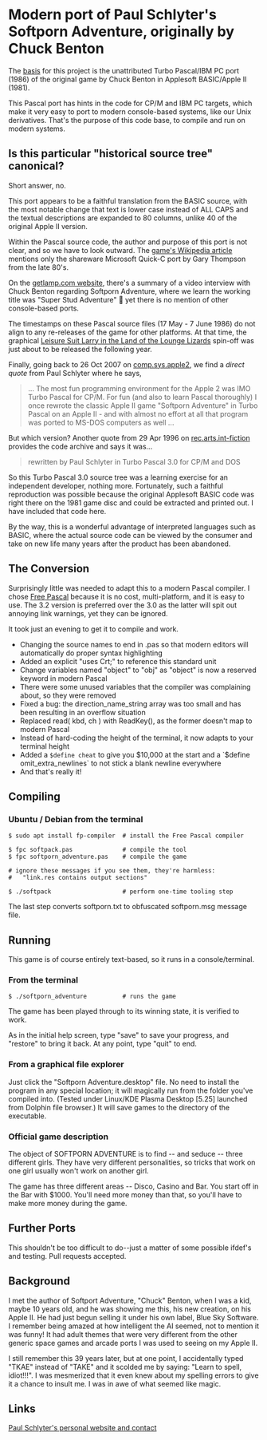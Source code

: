 # Modern port of Paul Schlyter's Softporn Adventure, originally by Chuck Benton

The [basis](https://github.com/historicalsource/softporn) for this project is the unattributed 
Turbo Pascal/IBM PC port (1986) of the original game by Chuck Benton in Applesoft BASIC/Apple II (1981). 

This Pascal port has hints in the code for CP/M and IBM PC targets, which make it very easy to port to 
modern console-based systems, like our Unix derivatives. That's the purpose of this code base, 
to compile and run on modern systems.

## Is this particular "historical source tree" canonical?

Short answer, no.

This port appears to be a faithful translation from the BASIC source, with the most notable change 
that text is lower case instead of ALL CAPS and the textual descriptions are expanded to 80 columns, 
unlike 40 of the original Apple II version.

Within the Pascal source code, the author and purpose of this port is not clear, and so we have to 
look outward. The [game's Wikipedia article](https://en.wikipedia.org/wiki/Softporn_Adventure) mentions 
only the shareware Microsoft Quick-C port by Gary Thompson from the late 80's.

On the [getlamp.com website](http://www.getlamp.com/cast/20060526benton/index.html), there's a summary 
of a video interview with Chuck Benton regarding Softporn Adventure, where we learn the working title 
was "Super Stud Adventure" 🤔 yet there is no mention of other console-based ports.

The timestamps on these Pascal source files (17 May - 7 June 1986) do not align to any re-releases of 
the game for other platforms. At that time, the graphical 
[Leisure Suit Larry in the Land of the Lounge Lizards](https://en.wikipedia.org/wiki/Leisure_Suit_Larry_in_the_Land_of_the_Lounge_Lizards) 
spin-off was just about to be released the following year. 

Finally, going back to 26 Oct 2007 on [comp.sys.apple2](https://groups.google.com/g/comp.sys.apple2/c/sG9UEJCDmhE/m/V4m4UfXppjEJ),
we find a *direct quote* from Paul Schlyter where he says, 

> ... The most fun programming environment for the Apple 2 was IMO Turbo
> Pascal for CP/M. For fun (and also to learn Pascal thoroughly) I once
> rewrote the classic Apple II game "Softporn Adventure" in Turbo Pascal
> on an Apple II - and with almost no effort at all that program was
> ported to MS-DOS computers as well ...

But which version? Another quote from 29 Apr 1996 on [rec.arts.int-fiction](https://groups.google.com/g/rec.arts.int-fiction/c/UiBEBy8YRJM)
provides the code archive and says it was...

> rewritten by Paul Schlyter in Turbo Pascal 3.0 for CP/M and DOS

So this Turbo Pascal 3.0 source tree was a learning exercise for an independent developer, nothing more. 
Fortunately, such a faithful reproduction was possible because the original Applesoft BASIC code was 
right there on the 1981 game disc and could be extracted and printed out. I have included that code here. 

By the way, this is a wonderful advantage of interpreted languages such as BASIC, where the actual source 
code can be viewed by the consumer and take on new life many years after the product has been abandoned. 


## The Conversion

Surprisingly little was needed to adapt this to a modern Pascal compiler. I chose [Free Pascal](https://www.freepascal.org/) 
because it is no cost, multi-platform, and it is easy to use. The 3.2 version is preferred over the 3.0 
as the latter will spit out annoying link warnings, yet they can be ignored.

It took just an evening to get it to compile and work. 

* Changing the source names to end in .pas so that modern editors will automatically do proper syntax highlighting
* Added an explicit "uses Crt;" to reference this standard unit
* Change variables named "object" to "obj" as "object" is now a reserved keyword in modern Pascal
* There were some unused variables that the compiler was complaining about, so they were removed 
* Fixed a bug: the direction_name_string array was too small and has been resulting in an overflow situation
* Replaced read( kbd, ch ) with ReadKey(), as the former doesn't map to modern Pascal
* Instead of hard-coding the height of the terminal, it now adapts to your terminal height
* Added a `$define cheat` to give you $10,000 at the start and a `$define omit_extra_newlines` to not stick a blank newline everywhere
* And that's really it!

## Compiling

### Ubuntu / Debian from the terminal

```
$ sudo apt install fp-compiler  # install the Free Pascal compiler

$ fpc softpack.pas              # compile the tool
$ fpc softporn_adventure.pas    # compile the game

# ignore these messages if you see them, they're harmless: 
#   "link.res contains output sections"

$ ./softpack                    # perform one-time tooling step
```

The last step converts softporn.txt to obfuscated softporn.msg message file.

## Running

This game is of course entirely text-based, so it runs in a console/terminal.

### From the terminal

```
$ ./softporn_adventure          # runs the game
```

The game has been played through to its winning state, it is verified to work. 

As in the initial help screen, type "save" to save your progress, and "restore" to bring it back. 
At any point, type "quit" to end.

### From a graphical file explorer

Just click the "Softporn Adventure.desktop" file. No need to install the program in any special 
location; it will magically run from the folder you've compiled into. (Tested under Linux/KDE 
Plasma Desktop [5.25] launched from Dolphin file browser.) It will save games to the directory 
of the executable.

### Official game description

The object of SOFTPORN ADVENTURE is to find -- and seduce -- three different
girls.  They have very different personalities, so tricks that work on one
girl usually won't work on another girl.

The game has three different areas -- Disco, Casino and Bar.  You start off
in the Bar with $1000.  You'll need more money than that, so you'll have to
make more money during the game.

## Further Ports

This shouldn't be too difficult to do--just a matter of some possible ifdef's and testing. 
Pull requests accepted.

## Background

I met the author of Softport Adventure, "Chuck" Benton, when I was a kid, maybe 10 years old, 
and he was showing me this, his new creation, on his Apple II. He had just begun selling it under 
his own label, Blue Sky Software. I remember being amazed at how intelligent the AI seemed, not 
to mention it was funny! It had adult themes that were very different from the other generic space 
games and arcade ports I was used to seeing on my Apple II. 

I still remember this 39 years later, but at one point, I accidentally typed "TKAE" instead 
of "TAKE" and it scolded me by saying: "Learn to spell, idiot!!!". I was mesmerized that it even 
knew about my spelling errors to give it a chance to insult me. I was in awe of what seemed like magic.

## Links

[Paul Schlyter's personal website and contact](http://stjarnhimlen.se/english.php)
